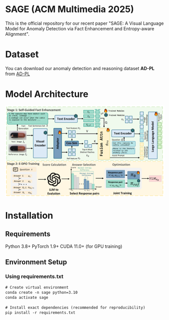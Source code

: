 # SAGE (ACM Multimedia 2025)
This is the official repository for our recent paper "SAGE: A Visual Language Model for Anomaly Detection via Fact Enhancement and Entropy-aware Alignment".
# Dataset
You can download our anomaly detection and reasoning dataset **AD-PL** from [AD-PL](https://pan.baidu.com/s/1Jr68D6ysgdEFgOB0UTZJdw?pwd=b2nd)
# Model Architecture
![Overview of our proposed SAGE](Figure/model.png)
# Installation
## Requirements
Python 3.8+
PyTorch 1.9+
CUDA 11.0+ (for GPU training)
## Environment Setup
### Using requirements.txt
```
# Create virtual environment
conda create -n sage python=3.10
conda activate sage

# Install exact dependencies (recommended for reproducibility)
pip install -r requirements.txt
```
